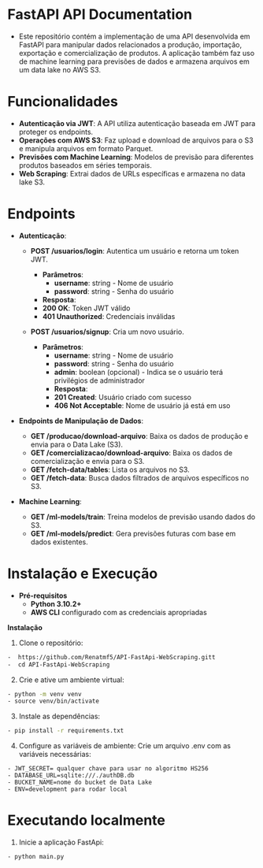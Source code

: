 # FastAPI API Documentation

- Este repositório contém a implementação de uma API desenvolvida em FastAPI para manipular dados relacionados a produção, importação, exportação e comercialização de produtos. A aplicação também faz uso de machine learning para previsões de dados e armazena arquivos em um data lake no AWS S3.

# Funcionalidades

- **Autenticação via JWT**: A API utiliza autenticação baseada em JWT para proteger os endpoints.
- **Operações com AWS S3**: Faz upload e download de arquivos para o S3 e manipula arquivos em formato Parquet.
- **Previsões com Machine Learning**: Modelos de previsão para diferentes produtos baseados em séries temporais.
- **Web Scraping**: Extrai dados de URLs específicas e armazena no data lake S3.

# Endpoints

- **Autenticação**: 
  - **POST /usuarios/login**: Autentica um usuário e retorna um token JWT.
    - **Parâmetros**:
      - **username**: string - Nome de usuário
      - **password**: string - Senha do usuário
    - **Resposta**: 
     - **200 OK**: Token JWT válido
     - **401 Unauthorized**: Credenciais inválidas

  - **POST /usuarios/signup**: Cria um novo usuário.
    - **Parâmetros**:
        - **username**: string - Nome de usuário
        - **password**: string - Senha do usuário
        - **admin**: boolean (opcional) - Indica se o usuário terá privilégios de administrador
      - **Resposta**: 
      - **201 Created**: Usuário criado com sucesso
      - **406 Not Acceptable**: Nome de usuário já está em uso

- **Endpoints de Manipulação de Dados**:
  - **GET /producao/download-arquivo**: Baixa os dados de produção e envia para o Data Lake (S3).
  - **GET /comercializacao/download-arquivo**: Baixa os dados de comercialização e envia para o S3.
  - **GET /fetch-data/tables**: Lista os arquivos no S3.
  - **GET /fetch-data**: Busca dados filtrados de arquivos específicos no S3.

- **Machine Learning**:
  - **GET /ml-models/train**: Treina modelos de previsão usando dados do S3.
  - **GET /ml-models/predict**: Gera previsões futuras com base em dados existentes.

# Instalação e Execução

- **Pré-requisitos**
  - **Python 3.10.2+**
  - **AWS CLI** configurado com as credenciais apropriadas

**Instalação**
1. Clone o repositório:
```bash
-  https://github.com/Renatmf5/API-FastApi-WebScraping.gitt
-  cd API-FastApi-WebScraping
```
2. Crie e ative um ambiente virtual:
```bash
- python -m venv venv
- source venv/bin/activate
```
3. Instale as dependências:
```bash
- pip install -r requirements.txt
```

4. Configure as variáveis de ambiente: Crie um arquivo .env com as variáveis necessárias:
```env
- JWT_SECRET= qualquer chave para usar no algoritmo HS256
- DATABASE_URL=sqlite:///./authDB.db
- BUCKET_NAME=nome do bucket de Data Lake
- ENV=development para rodar local
```

# Executando localmente

1. Inicie a aplicação FastApi:
```bash
- python main.py
```